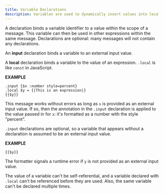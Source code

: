 ```yaml
---
title: Variable Declarations
description: Variables are used to dynamically insert values into localized messages.
---
```


A declaration binds a variable identifier to a value within the scope of a message. This variable can then be used in other expressions within the same message. Declarations are optional: many messages will not contain any declarations.

An **input** declaration binds a variable to an external input value.

A **local** declaration binds a variable to the value of an expression. `.local` is like `const` in JavaScript.

**EXAMPLE**
```
.input {$x :number style=percent}
.local $y = {|This is an expression|}
{{$y}}
```

This message works without errors as long as `x` is provided as an external input value. If so, then the annotation in the `.input` declaration is applied to the value passed in for `x`: it's formatted as a number with the style "percent".

`.input` declarations are optional, so a variable that appears without a declaration is assumed to be an external input value.

**EXAMPLE**
```
{{$y}}
```

The formatter signals a runtime error if `y` is not provided as an external input value.

The value of a variable can't be self-referential, and a variable declared with `.local` can't be referenced before they are used. Also, the same variable can't be declared multiple times.